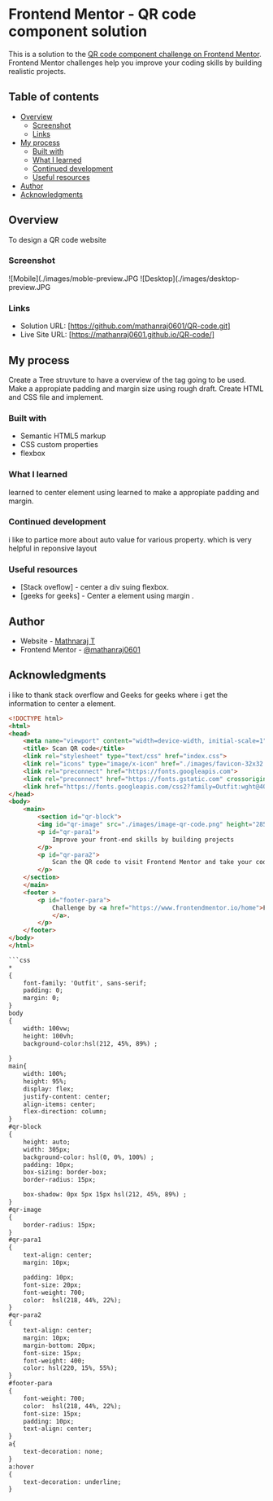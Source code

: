 # Frontend Mentor - QR code component solution

This is a solution to the [QR code component challenge on Frontend Mentor](https://www.frontendmentor.io/challenges/qr-code-component-iux_sIO_H). Frontend Mentor challenges help you improve your coding skills by building realistic projects. 

## Table of contents

- [Overview](#overview)
  - [Screenshot](#screenshot)
  - [Links](#links)
- [My process](#my-process)
  - [Built with](#built-with)
  - [What I learned](#what-i-learned)
  - [Continued development](#continued-development)
  - [Useful resources](#useful-resources)
- [Author](#author)
- [Acknowledgments](#acknowledgments)

## Overview
 To design a QR code website
### Screenshot

![Mobile](./images/moble-preview.JPG
![Desktop](./images/desktop-preview.JPG



### Links

- Solution URL: [https://github.com/mathanraj0601/QR-code.git]
- Live Site URL: [https://mathanraj0601.github.io/QR-code/]

## My process

Create a Tree struvture to have a overview of the tag going to be used.
Make a appropiate padding and margin size using rough draft.
Create HTML and CSS file and implement.

### Built with

- Semantic HTML5 markup
- CSS custom properties
- flexbox



### What I learned

learned to center element using 
learned to make a appropiate padding and margin.

### Continued development

i like to partice more about auto value for various property. which is very helpful in reponsive layout


### Useful resources

- [Stack oveflow] - center a div suing flexbox.
- [geeks for  geeks] - Center a element using margin .



## Author

- Website - [Mathnaraj T](https://github.com/mathanraj0601)
- Frontend Mentor - [@mathanraj0601](https://www.frontendmentor.io/profile/mathanraj0601)



## Acknowledgments

i like to thank stack overflow and Geeks for geeks where i get the information to center a element.


```html
<!DOCTYPE html>
<html>
<head>
	<meta name="viewport" content="width=device-width, initial-scale=1">
	<title> Scan QR code</title>
	<link rel="stylesheet" type="text/css" href="index.css">
	<link rel="icons" type="image/x-icon" href="./images/favicon-32x32.png">
	<link rel="preconnect" href="https://fonts.googleapis.com">
	<link rel="preconnect" href="https://fonts.gstatic.com" crossorigin>
	<link href="https://fonts.googleapis.com/css2?family=Outfit:wght@400;700&display=swap" rel="stylesheet">
</head>
<body>
	<main>
		<section id="qr-block">
		<img id="qr-image" src="./images/image-qr-code.png" height="285px" width="285px" alt="QrR code for the frontend mentor website">
		<p id="qr-para1">
			Improve your front-end skills by building projects 
		</p>
		<p id="qr-para2">
			Scan the QR code to visit Frontend Mentor and take your coding skills to the next level
		</p>
	</section>
	</main>
	<footer >
		<p id="footer-para">
			Challenge by <a href="https://www.frontendmentor.io/home">Frontend Mentor</a>. Coded by <a href="https://github.com/mathanraj0601">Mathanraj T
			</a>.
		</p>
	</footer>
</body>
</html>

```css
*
{
    font-family: 'Outfit', sans-serif;
	padding: 0;
	margin: 0;
}
body
{
	width: 100vw;
	height: 100vh;
	background-color:hsl(212, 45%, 89%) ;
	
}
main{
	width: 100%;
	height: 95%;
	display: flex;
	justify-content: center;
	align-items: center;
	flex-direction: column;
}
#qr-block
{
	height: auto;
	width: 305px;
	background-color: hsl(0, 0%, 100%) ;
	padding: 10px;
	box-sizing: border-box;
	border-radius: 15px;

	box-shadow: 0px 5px 15px hsl(212, 45%, 89%) ;
}
#qr-image
{
	border-radius: 15px;
}
#qr-para1
{
	text-align: center;
	margin: 10px;

	padding: 10px;
	font-size: 20px;
	font-weight: 700;
	color:  hsl(218, 44%, 22%);
}
#qr-para2
{
	text-align: center;
	margin: 10px;
	margin-bottom: 20px;
	font-size: 15px;
	font-weight: 400;
	color: hsl(220, 15%, 55%);
}
#footer-para
{
	font-weight: 700;
	color:  hsl(218, 44%, 22%);
	font-size: 15px;
	padding: 10px;
	text-align: center;
}
a{
	text-decoration: none;
}
a:hover
{
	text-decoration: underline;
}





